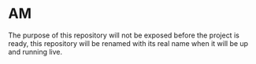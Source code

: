 # AM

The purpose of this repository will not be exposed before the project is ready, this repository will be renamed with its real name when it will be up and running live.
